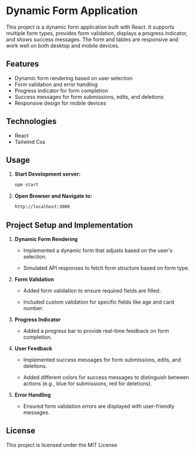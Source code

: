 # Dynamic Form Application

This project is a dynamic form application built with React. It supports multiple form types, provides form validation, displays a progress indicator, and shows success messages. The form and tables are responsive and work well on both desktop and mobile devices.

## Features
- Dynamic form rendering based on user selection
- Form validation and error handling
- Progress indicator for form completion
- Success messages for form submissions, edits, and deletions
- Responsive design for mobile devices

## Technologies

- React
- Tailwind Css


##  Usage
1. **Start Development server:**
   
   ```sh
   npm start

   ```
2. **Open Browser and Navigate to:**

    ```sh
    http://localhost:3000

    ```

## Project Setup and Implementation

1. **Dynamic Form Rendering**

   - Implemented a dynamic form that adjusts based on the user's selection.

   - Simulated API responses to fetch form structure based on form type.

2. **Form Validation**

   - Added form validation to ensure required fields are filled.

   - Included custom validation for specific fields like age and card number.

3. **Progress Indicator**

   - Added a progress bar to provide real-time feedback on form completion.

4. **User Feedback**

   - Implemented success messages for form submissions, edits, and deletions.

   - Added different colors for success messages to distinguish between actions (e.g., blue for submissions, red for deletions).

5. **Error Handling**

   - Ensured form validation errors are displayed with user-friendly messages.

## License
This project is licensed under the MIT License 

